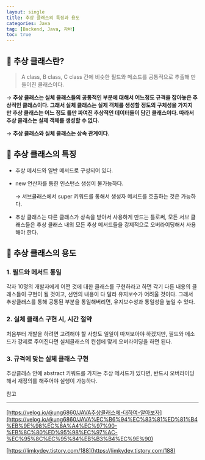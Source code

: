 ```yaml
---
layout: single
title: 추상 클래스의 특징과 용도
categories: Java
tag: [Backend, Java, 자바]
toc: true
---
```



## 📖 추상 클래스란?

> A class, B class, C class 간에 비슷한 필드와 메소드를 공통적으로 추출해 만들어진 클래스이다.
> 

→ **추상 클래스는 실체 클래스들의 공통적인 부분에 대해서 어느정도 규격을 잡아놓은 추상적인 클래스이다. 그래서 실체 클래스는 실제 객체를 생성할 정도의 구체성을 가지지만 추상 클래스는 어느 정도 틀만 짜여진 추상적인 데이터들이 담긴 클래스이다. 따라서 추상 클래스는 실제 객체를 생성할 수 없다.**

→ **추상 클래스와 실체 클래스는 상속 관계이다**.

## 📖 추상 클래스의 특징

- 추상 메서드와 일반 메서드로 구성되어 있다.
- new 연산자를 통한 인스턴스 생성이 불가능하다.
    
    → 서브클래스에서 super 키워드를 통해서 생성자 메서드를 호출하는 것은 가능하다.
    
- 추상 클래스는 다른 클래스가 상속을 받아서 사용하게 만드는 틀로써, 모든 서브 클래스들은 추상 클래스 내의 모든 추상 메서드들을 강제적으로 오버라이딩해서 사용해야 한다.

## 📖 추상 클래스의 용도

### 1. 필드와 메서드 통일

각자 10명의 개발자에게 어떤 것에 대한 클래스를 구현하라고 하면 각기 다른 내용의 클래스들이 구현이 될 것이고, 선언의 내용이 다 달라 유지보수가 어려울 것이다. 그래서 추상클래스를 통해 공통된 부분을 통일해버리면, 유지보수성과 통일성을 높일 수 있다.

### 2. 실체 클래스 구현 시, 시간 절약

처음부터 개발을 하려면 고려해야 할 사항도 일일이 따져보아야 하겠지만, 필드와 메소드가 강제로 주어진다면 실체클래스의 컨셉에 맞게 오버라이딩을 하면 된다.

### 3. 규격에 맞는 실체 클래스 구현

추상클래스 안에 abstract 키워드를 가지는 추상 메서드가 있다면, 반드시 오버라이딩해서 재정의를 해주어야 실행이 가능하다.

참고

---

[https://velog.io/@ung6860/JAVA추상클래스에-대하여-알아보자](https://velog.io/@ung6860/JAVA%EC%B6%94%EC%83%81%ED%81%B4%EB%9E%98%EC%8A%A4%EC%97%90-%EB%8C%80%ED%95%98%EC%97%AC-%EC%95%8C%EC%95%84%EB%B3%B4%EC%9E%90)

[https://limkydev.tistory.com/188](https://limkydev.tistory.com/188)